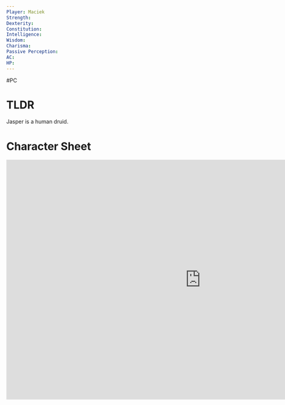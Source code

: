 ```yaml
---
Player: Maciek
Strength: 
Dexterity: 
Constitution: 
Intelligence: 
Wisdom: 
Charisma: 
Passive Perception: 
AC: 
HP:
---
```

#PC
# TLDR
Jasper is a human druid.

# Character Sheet
<iframe src="https://www.dndbeyond.com/characters/121423906" width="1020" height="630" style="border:none;"></iframe>
